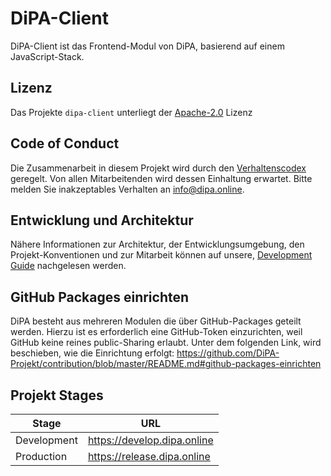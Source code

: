 # DiPA-Client

DiPA-Client ist das Frontend-Modul von DiPA, basierend auf einem JavaScript-Stack.

## Lizenz

Das Projekte `dipa-client` unterliegt der [Apache-2.0](https://www.apache.org/licenses/LICENSE-2.0) Lizenz

## Code of Conduct

Die Zusammenarbeit in diesem Projekt wird durch den
[Verhaltenscodex](https://github.com/DiPA-Projekt/contribution/blob/master/CODE_OF_CONDUCT.md) geregelt. Von
allen Mitarbeitenden wird dessen Einhaltung erwartet. Bitte melden Sie inakzeptables Verhalten an info@dipa.online.

## Entwicklung und Architektur

Nähere Informationen zur Architektur, der Entwicklungsumgebung, den Projekt-Konventionen und zur Mitarbeit können
auf unsere, [Development Guide](DEVELOPMENT.md) nachgelesen werden.

## GitHub Packages einrichten

DiPA besteht aus mehreren Modulen die über GitHub-Packages geteilt werden. Hierzu ist es erforderlich eine GitHub-Token einzurichten, weil GitHub keine reines public-Sharing erlaubt. Unter dem folgenden Link, wird beschieben, wie die Einrichtung erfolgt: https://github.com/DiPA-Projekt/contribution/blob/master/README.md#github-packages-einrichten

## Projekt Stages

| Stage       | URL                         |
| ----------- | --------------------------- |
| Development | https://develop.dipa.online |
| Production  | https://release.dipa.online |
